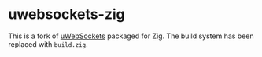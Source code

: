 # uwebsockets-zig

This is a fork of [uWebSockets](https://github.com/uNetworking/uWebSockets/) packaged for Zig. The build system has been replaced with `build.zig`.
